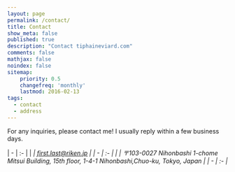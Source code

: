 ```yaml
---
layout: page
permalink: /contact/
title: Contact
show_meta: false
published: true
description: "Contact tiphaineviard.com"
comments: false
mathjax: false
noindex: false
sitemap:
    priority: 0.5
    changefreq: 'monthly'
    lastmod: 2016-02-13
tags:
  - contact
  - address
---
```

For any inquiries, please contact me! I usually reply within a few business days.

| - | :- |
| <i class="fa fa-paper-plane">  | first.last@riken.jp | 
| - | :- |
| <i class="fa fa-envelope"></i> | 〒103-0027 Nihonbashi 1-chome Mitsui Building, 15th floor, 1-4-1 Nihonbashi,Chuo-ku, Tokyo, Japan   | 
| - | :- |

